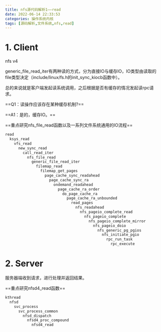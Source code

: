```yaml
---
title: nfs源代码解析1——read
date: 2022-06-14 22:33:53
categories: 操作系统内核
tags: [源码解析,文件系统,nfs,read]
---
```


# 1. Client

nfs v4

generic_file_read_iter有两种读的方式，分为直接IO与缓存IO，IO类型由读取的file类型决定（include/linux/fs.h的init_sync_kiocb函数中）。

总的来说就是客户端发起读系统调用，之后根据是否有缓存的情况发起读rpc请求。

==Q1：读操作应该存在某种缓存机制?==

==A1：是的，缓存IO。==

==重点研究nfs_file_read函数以及一系列文件系统通用的IO流程==

```c
read
  ksys_read
    vfs_read
      new_sync_read
        call_read_iter
          nfs_file_read
            generic_file_read_iter
              filemap_read
                filemap_get_pages
                  page_cache_sync_readahead
                    page_cache_sync_ra
                      ondemand_readahead
                        page_cache_ra_order
                          do_page_cache_ra
                            page_cache_ra_unbounded
                              read_pages
                                nfs_readahead
                                  nfs_pageio_complete_read
                                    nfs_pageio_complete
                                      nfs_pageio_complete_mirror
                                        nfs_pageio_doio
                                          nfs_generic_pg_pgios
                                            nfs_initiate_pgio
                                              rpc_run_task
                                                rpc_execute
```

# 2. Server

服务器端收到请求，进行处理并返回结果。

==重点研究nfsd4_read函数==

```c
kthread
  nfsd
    svc_process
      svc_process_common
        nfsd_dispatch
          nfsd4_proc_compound
            nfsd4_read
```

